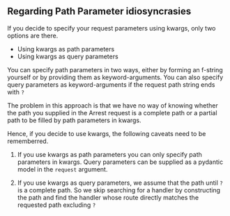 ## Regarding Path Parameter idiosyncrasies
If you decide to specify your request parameters using kwargs, only two options are there.
- Using kwargs as path parameters
- Using kwargs as query parameters

You can specify path parameters in two ways, either by forming an f-string yourself or by providing them as keyword-arguments.
You can also specify query parameters as keyword-arguments if the request path string ends with `?`

The problem in this approach is that we have no way of knowing whether the path you supplied in the Arrest request is a complete path or a partial path to be filled by path parameters in kwargs.

Hence, if you decide to use kwargs, the following caveats need to be rememberred.
1. If you use kwargs as path parameters you can only specify path parameters in kwargs. Query parameters can be supplied as a pydantic model in the `request` argument.

2. If you use kwargs as query parameters, we assume that the path until `?` is a complete path. So we skip searching for a handler by constructing the path and find the handler whose route directly matches the requested path excluding `?`
